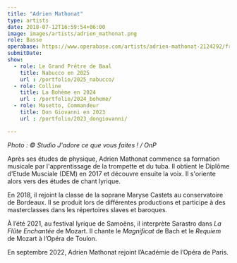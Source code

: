 ```yaml
---
title: "Adrien Mathonat"
type: artists
date: 2018-07-12T16:59:54+06:00
image: images/artists/adrien_mathonat.png
role: Basse
operabase: https://www.operabase.com/artists/adrien-mathonat-2124292/fr
submitDate: 
show:
  - role: Le Grand Prêtre de Baal
    title: Nabucco en 2025
    url : /portfolio/2025_nabucco/
  - role: Colline
    title: La Bohème en 2024
    url : /portfolio/2024_boheme/
  - role: Masetto, Commandeur 
    title: Don Giovanni en 2023
    url : /portfolio/2023_dongiovanni/

---
```


_Photo : © Studio J'adore ce que vous faites ! / OnP_

Après ses études de physique, Adrien Mathonat commence sa formation musicale par l'apprentissage de la trompette et du tuba. Il obtient le Diplôme d'Etude Musciale (DEM) en 2017 et découvre ensuite la voix. Il s'oriente alors vers des études de chant lyrique.

En 2018, il rejoint la classe de la soprane Maryse Castets au conservatoire de Bordeaux. Il se produit lors de différentes productions et participe à des masterclasses dans les répertoires slaves et baroques.

À l’été 2021, au festival lyrique de Samoëns, il interprète Sarastro dans *La Flûte Enchantée* de Mozart. Il chante le *Magnificat* de Bach et le *Requiem* de Mozart à l’Opéra de Toulon.

En septembre 2022, Adrien Mathonat rejoint l’Académie de l’Opéra de Paris.